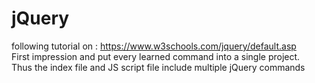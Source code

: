# jQuery

following tutorial on : https://www.w3schools.com/jquery/default.asp <br>
First impression and put every learned command into a single project. <br>
Thus the index file and JS script file include multiple jQuery commands <br>
